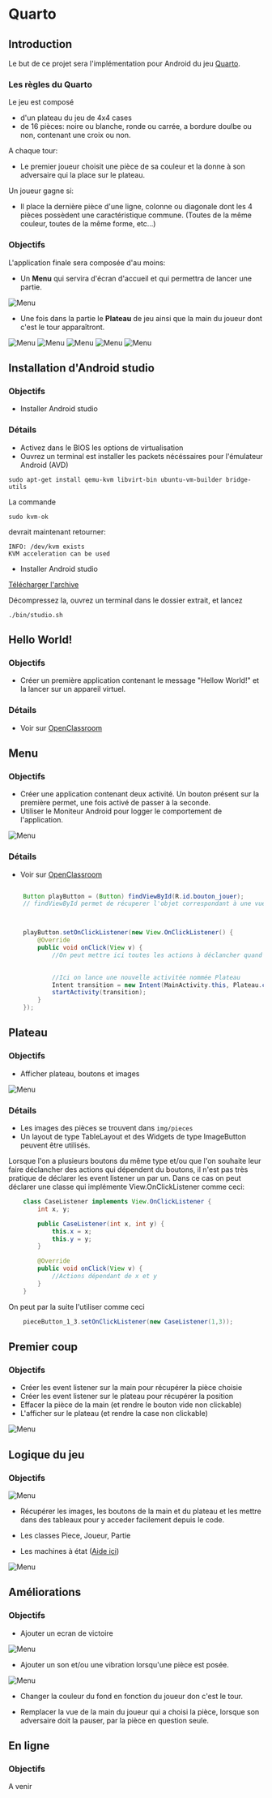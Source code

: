 # Quarto

## Introduction

Le but de ce projet sera l'implémentation pour Android du jeu [Quarto](https://fr.wikipedia.org/wiki/Quarto).

### Les règles du Quarto

Le jeu est composé

 * d'un plateau du jeu de 4x4 cases
 * de 16 pièces: noire ou blanche, ronde ou carrée, a bordure doulbe ou non, contenant une croix ou non.

A chaque tour:

 * Le premier joueur choisit une pièce de sa couleur et la donne à son adversaire qui la place sur le plateau.

Un joueur gagne si:

 * Il place la dernière pièce d'une ligne, colonne ou diagonale dont les 4 pièces possèdent une caractéristique commune. (Toutes de la même couleur, toutes de la même forme, etc...) 

### Objectifs

L'application finale sera composée d'au moins:

 * Un **Menu** qui servira d'écran d'accueil et qui permettra de lancer une partie.

![Menu](img/doc_mini/Menu.png)

 * Une fois dans la partie le **Plateau** de jeu ainsi que la main du joueur dont c'est le tour apparaîtront.

![Menu](img/doc_mini/Debut.png)
![Menu](img/doc_mini/Pick.png)
![Menu](img/doc_mini/Place.png)
![Menu](img/doc_mini/Coup.png)
![Menu](img/doc_mini/Fin.png)



## Installation d'Android studio

### Objectifs

 * Installer Android studio

### Détails

 * Activez dans le BIOS les options de virtualisation
 * Ouvrez un terminal est installer les packets nécéssaires pour l'émulateur Android (AVD)
```
sudo apt-get install qemu-kvm libvirt-bin ubuntu-vm-builder bridge-utils
```
La commande

```
sudo kvm-ok
```
devrait maintenant retourner:
```
INFO: /dev/kvm exists
KVM acceleration can be used
```
 * Installer Android studio

[Télécharger l'archive](https://developer.android.com/studio/index.html)

Décompressez la, ouvrez un terminal dans le dossier extrait, et lancez
```
./bin/studio.sh
```


## Hello World!

### Objectifs

 * Créer un première application contenant le message "Hellow World!" et la lancer sur un appareil virtuel.

### Détails

 * Voir sur [OpenClassroom](https://openclassrooms.com/courses/developpez-une-application-pour-android/)

## Menu

### Objectifs

 * Créer une application contenant deux activité. Un bouton présent sur la première permet, une fois activé de passer à la seconde.
 * Utiliser le Moniteur Android pour logger le comportement de l'application.

![Menu](img/doc_mini/Menu.png)

### Détails

 * Voir sur [OpenClassroom](https://openclassrooms.com/courses/developpez-une-application-pour-android/)

```java

    Button playButton = (Button) findViewById(R.id.bouton_jouer);
	// findViewById permet de récuperer l'objet correspondant à une vue



    playButton.setOnClickListener(new View.OnClickListener() {
        @Override
        public void onClick(View v) {
			//On peut mettre ici toutes les actions à déclancher quand on appuit sur playButton

			
			//Ici on lance une nouvelle activitée nommée Plateau
            Intent transition = new Intent(MainActivity.this, Plateau.class);
            startActivity(transition);
        }
    });
```


## Plateau

### Objectifs

 * Afficher plateau, boutons et images

![Menu](img/doc_mini/Debut.png)

### Détails

 * Les images des pièces se trouvent dans `img/pieces`
 * Un layout de type TableLayout et des Widgets de type ImageButton peuvent être utilisés.

Lorsque l'on a plusieurs boutons du même type et/ou que l'on souhaite leur faire déclancher des actions qui dépendent du boutons, il n'est pas très pratique de déclarer les event listener un par un. Dans ce cas on peut déclarer une classe qui implémente View.OnClickListener comme ceci: 

```java
	class CaseListener implements View.OnClickListener {
        int x, y;

        public CaseListener(int x, int y) {
            this.x = x;
            this.y = y;
        }

        @Override
        public void onClick(View v) {
            //Actions dépendant de x et y
        }
    }
```
On peut par la suite l'utiliser comme ceci

```java
	pieceButton_1_3.setOnClickListener(new CaseListener(1,3));
```

## Premier coup

### Objectifs

 * Créer les event listener sur la main pour récupérer la pièce choisie
 * Créer les event listener sur le plateau pour récupérer la position
 * Effacer la pièce de la main (et rendre le bouton vide non clickable)
 * L'afficher sur le plateau (et rendre la case non clickable)

![Menu](img/doc_mini/Place.png)


## Logique du jeu

### Objectifs

![Menu](img/doc_mini/Coup.png)

 * Récupérer les images, les boutons de la main et du plateau et les mettre dans des tableaux pour y acceder facilement depuis le code.

 * Les classes Piece, Joueur, Partie
 * Les machines à état ([Aide ici](Machine.md))

![Menu](img/doc/FSM.png)

## Améliorations

### Objectifs

 * Ajouter un ecran de victoire

![Menu](img/doc_mini/Coup.png)

 * Ajouter un son et/ou une vibration lorsqu'une pièce est posée.

![Menu](img/doc_mini/Fin.png)

 * Changer la couleur du fond en fonction du joueur don c'est le tour.

 * Remplacer la vue de la main du joueur qui a choisi la pièce, lorsque son adversaire doit la pauser, par la pièce en question seule.

## En ligne

### Objectifs

A venir


